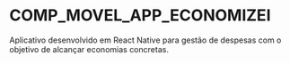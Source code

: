 # COMP_MOVEL_APP_ECONOMIZEI
Aplicativo desenvolvido em React Native para gestão de despesas com o objetivo de alcançar economias concretas.

